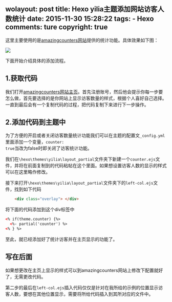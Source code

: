 wolayout: post
title: Hexo yilia主题添加网站访客人数统计
date: 2015-11-30 15:28:22
tags: 
	- Hexo
comments: ture
copyright: true 
---
这里主要使用的是[amazingcounters网站](http://www.amazingcounters.com/)提供的统计功能。具体效果如下图：

![](/img/articles/addcountertohexo.jpg)
<!--more-->
下面开始介绍具体的添加流程。
## 1.获取代码
我们打开[amazingcounters网站主页](http://www.amazingcounters.com/)。首先注册账号，然后他会提示你每一步要怎么做，首先要选择的是你网站上显示访客数量的样式，根据个人喜好自己选择。一直到最后会有一个复制代码的过程，把代码复制下来进行下一步操作。
## 2.添加代码到主题中
为了方便的开启或者关闭访客数量统计功能我们可以在主题的配置文<code>_config.yml</code>里面添加一个变量，<code>counter: true</code>当改为false时即关闭了访客统计功能。  

我们在<code>\hexo\themes\yilia\layout\_partial</code>文件夹下新建一个<code>counter.ejs</code>文件，并将在前面复制到的代码粘帖在这个里面。如果想设置访客人数的显示的样式可以在这里略作修改。    

接下来打开<code>\hexo\themes\yilia\layout\_partial</code>文件夹下的<code>left-col.ejs</code>文件，找到如下代码      
```html
	<div class="overlay"> </div>
```
将下面的代码添加到这个div标签中   
```html
<% if(theme.counter) {%>
  <%- partial('counter') %>
<% } %>
```
至此，就已经添加好了统计访客并在主页显示的功能了。


## 写在后面
如果想更改在主页上显示的样式可以到amazingcounters网站上修改下配置就好了，无需更改代码。

第二步的最后在<code>left-col.ejs</code>插入代码仅仅是针对在我所给的示例的位置显示访客人数，要想在其他位置显示，需要将所给代码插入到其所对应的文件中。

